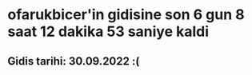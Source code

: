 # ofarukbicer'in gidisine son 6 gun 8 saat 12 dakika 53 saniye kaldi

## Gidis tarihi: 30.09.2022 :(